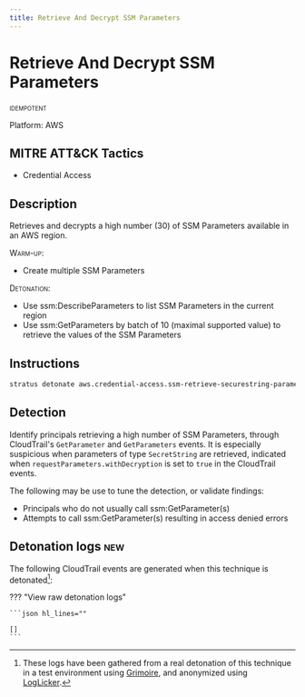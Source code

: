 ```yaml
---
title: Retrieve And Decrypt SSM Parameters
---
```


# Retrieve And Decrypt SSM Parameters


 <span class="smallcaps w3-badge w3-blue w3-round w3-text-white" title="This attack technique can be detonated multiple times">idempotent</span> 

Platform: AWS

## MITRE ATT&CK Tactics


- Credential Access

## Description


Retrieves and decrypts a high number (30) of SSM Parameters available in an AWS region.

<span style="font-variant: small-caps;">Warm-up</span>: 

- Create multiple SSM Parameters

<span style="font-variant: small-caps;">Detonation</span>: 

- Use ssm:DescribeParameters to list SSM Parameters in the current region
- Use ssm:GetParameters by batch of 10 (maximal supported value) to retrieve the values of the SSM Parameters


## Instructions

```bash title="Detonate with Stratus Red Team"
stratus detonate aws.credential-access.ssm-retrieve-securestring-parameters
```
## Detection


Identify principals retrieving a high number of SSM Parameters, through CloudTrail's <code>GetParameter</code> 
and <code>GetParameters</code> events. 
It is especially suspicious when parameters of type <code>SecretString</code> are retrieved, indicated when 
<code>requestParameters.withDecryption</code> is set to <code>true</code> in the CloudTrail events.

The following may be use to tune the detection, or validate findings:

- Principals who do not usually call ssm:GetParameter(s)
- Attempts to call ssm:GetParameter(s) resulting in access denied errors





## Detonation logs <span class="smallcaps w3-badge w3-pink w3-round w3-text-sand" title="TODO">new</span>

The following CloudTrail events are generated when this technique is detonated[^1]:



??? "View raw detonation logs"

    ```json hl_lines=""

    []
    ```

[^1]: These logs have been gathered from a real detonation of this technique in a test environment using [Grimoire](https://github.com/DataDog/grimoire), and anonymized using [LogLicker](https://github.com/Permiso-io-tools/LogLicker).
